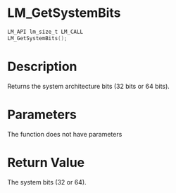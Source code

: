 # LM_GetSystemBits

```c
LM_API lm_size_t LM_CALL
LM_GetSystemBits();
```

# Description
Returns the system architecture bits (32 bits or 64 bits).

# Parameters
The function does not have parameters

# Return Value
The system bits (32 or 64).
